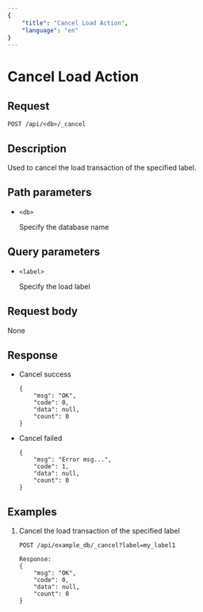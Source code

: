 ```yaml
---
{
    "title": "Cancel Load Action",
    "language": "en"
}
---
```


<!-- 
Licensed to the Apache Software Foundation (ASF) under one
or more contributor license agreements.  See the NOTICE file
distributed with this work for additional information
regarding copyright ownership.  The ASF licenses this file
to you under the Apache License, Version 2.0 (the
"License"); you may not use this file except in compliance
with the License.  You may obtain a copy of the License at

  http://www.apache.org/licenses/LICENSE-2.0

Unless required by applicable law or agreed to in writing,
software distributed under the License is distributed on an
"AS IS" BASIS, WITHOUT WARRANTIES OR CONDITIONS OF ANY
KIND, either express or implied.  See the License for the
specific language governing permissions and limitations
under the License.
-->

# Cancel Load Action

## Request

`POST /api/<db>/_cancel`

## Description

Used to cancel the load transaction of the specified label.
    
## Path parameters

* `<db>`

    Specify the database name

## Query parameters

* `<label>`

    Specify the load label

## Request body

None

## Response

* Cancel success

    ```
    {
    	"msg": "OK",
    	"code": 0,
    	"data": null,
    	"count": 0
    }
    ```

* Cancel failed

    ```
    {
    	"msg": "Error msg...",
    	"code": 1,
    	"data": null,
    	"count": 0
    }
    ```
    
## Examples

1. Cancel the load transaction of the specified label

    ```
    POST /api/example_db/_cancel?label=my_label1

    Response:
    {
    	"msg": "OK",
    	"code": 0,
    	"data": null,
    	"count": 0
    }
    ```
    




